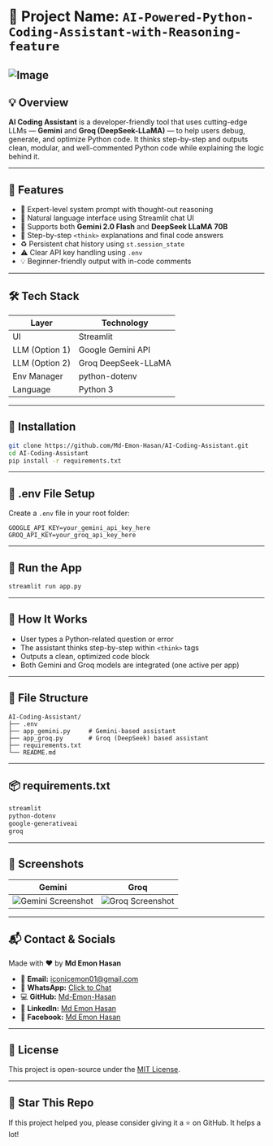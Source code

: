 # 📁 Project Name: `AI-Powered-Python-Coding-Assistant-with-Reasoning-feature`
![Image](https://github.com/user-attachments/assets/c2c50425-e120-4a0d-826f-7aff9c12acf2)
---

## 💡 Overview

**AI Coding Assistant** is a developer-friendly tool that uses cutting-edge LLMs — **Gemini** and **Groq (DeepSeek-LLaMA)** — to help users debug, generate, and optimize Python code. It thinks step-by-step and outputs clean, modular, and well-commented Python code while explaining the logic behind it.

---

## 🎯 Features

- 🧠 Expert-level system prompt with thought-out reasoning
- 💬 Natural language interface using Streamlit chat UI
- 🤖 Supports both **Gemini 2.0 Flash** and **DeepSeek LLaMA 70B**
- 📝 Step-by-step `<think>` explanations and final code answers
- ♻️ Persistent chat history using `st.session_state`
- ⚠️ Clear API key handling using `.env`
- 💡 Beginner-friendly output with in-code comments

---

## 🛠️ Tech Stack

| Layer        | Technology           |
|--------------|----------------------|
| UI           | Streamlit            |
| LLM (Option 1) | Google Gemini API     |
| LLM (Option 2) | Groq DeepSeek-LLaMA  |
| Env Manager  | python-dotenv        |
| Language     | Python 3             |

---

## 🚀 Installation

```bash
git clone https://github.com/Md-Emon-Hasan/AI-Coding-Assistant.git
cd AI-Coding-Assistant
pip install -r requirements.txt
```

---

## 🔐 .env File Setup

Create a `.env` file in your root folder:

```env
GOOGLE_API_KEY=your_gemini_api_key_here
GROQ_API_KEY=your_groq_api_key_here
```

---

## 🧪 Run the App

```bash
streamlit run app.py
```

---

## 🧠 How It Works

- User types a Python-related question or error
- The assistant thinks step-by-step within `<think>` tags
- Outputs a clean, optimized code block
- Both Gemini and Groq models are integrated (one active per app)

---

## 📂 File Structure

```
AI-Coding-Assistant/
├── .env
├── app_gemini.py     # Gemini-based assistant
├── app_groq.py       # Groq (DeepSeek) based assistant
├── requirements.txt
└── README.md
```

---

## 📦 requirements.txt

```txt
streamlit
python-dotenv
google-generativeai
groq
```

---

## 📸 Screenshots

| Gemini | Groq |
|--------|------|
| ![Gemini Screenshot](link-to-gemini-screenshot) | ![Groq Screenshot](link-to-groq-screenshot) |

---

## 📬 Contact & Socials

Made with ❤️ by **Md Emon Hasan**

- 📧 **Email:** [iconicemon01@gmail.com](mailto:iconicemon01@gmail.com)
- 💬 **WhatsApp:** [Click to Chat](https://wa.me/8801834363533)
- 💻 **GitHub:** [Md-Emon-Hasan](https://github.com/Md-Emon-Hasan)
- 🔗 **LinkedIn:** [Md Emon Hasan](https://www.linkedin.com/in/md-emon-hasan)
- 📘 **Facebook:** [Md Emon Hasan](https://www.facebook.com/mdemon.hasan2001/)

---

## 🧠 License

This project is open-source under the [MIT License](LICENSE).

---

## 🌟 Star This Repo

If this project helped you, please consider giving it a ⭐ on GitHub. It helps a lot!

